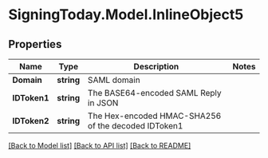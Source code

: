 
# SigningToday.Model.InlineObject5

## Properties

Name | Type | Description | Notes
------------ | ------------- | ------------- | -------------
**Domain** | **string** | SAML domain | 
**IDToken1** | **string** | The BASE64-encoded SAML Reply in JSON | 
**IDToken2** | **string** | The Hex-encoded HMAC-SHA256 of the decoded IDToken1 | 

[[Back to Model list]](../README.md#documentation-for-models)
[[Back to API list]](../README.md#documentation-for-api-endpoints)
[[Back to README]](../README.md)

